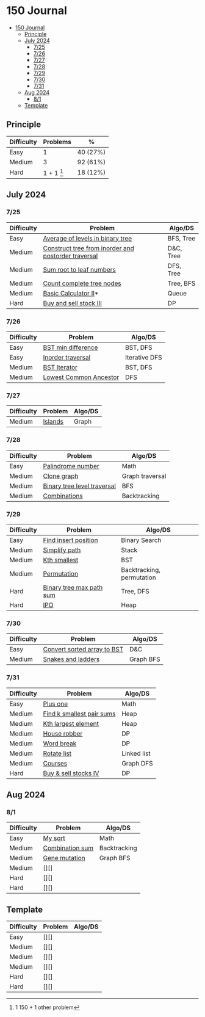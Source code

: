 # 150 Journal
- [150 Journal](#150-journal)
  - [Principle](#principle)
  - [July 2024](#july-2024)
    - [7/25](#725)
    - [7/26](#726)
    - [7/27](#727)
    - [7/28](#728)
    - [7/29](#729)
    - [7/30](#730)
    - [7/31](#731)
  - [Aug 2024](#aug-2024)
    - [8/1](#81)
  - [Template](#template)

## Principle
| Difficulty | Problems | %         |
|------------|----------|-----------|
| Easy       | 1        | 40 (27%)  |
| Medium     | 3        | 92 (61%)  |
| Hard       | 1 + 1 [^1]   | 18 (12%)  |

[^1]: 1 150 + 1 other problem


## July 2024
### 7/25
| Difficulty | Problem | Algo/DS |
|------------|----------|--------|
| Easy       | [Average of levels in binary tree][1] | BFS, Tree |
| Medium     | [Construct tree from inorder and postorder traversal][2] | D&C, Tree |
| Medium     | [Sum root to leaf numbers][3] | DFS, Tree |
| Medium     | [Count complete tree nodes][4] | Tree, BFS |
| Medium     | [Basic Calculator II][6]* | Queue |
| Hard       | [Buy and sell stock III][5] | DP |

[1]: https://leetcode.com/problems/average-of-levels-in-binary-tree/submissions/1333259082/?envType=study-plan-v2&envId=top-interview-150
[2]: https://leetcode.com/problems/construct-binary-tree-from-inorder-and-postorder-traversal/description/
[3]: https://leetcode.com/problems/sum-root-to-leaf-numbers/description/
[4]: https://leetcode.com/problems/count-complete-tree-nodes/submissions/1333207630/?envType=study-plan-v2&envId=top-interview-150
[5]: https://leetcode.com/problems/best-time-to-buy-and-sell-stock-iii/?envType=study-plan-v2&envId=top-interview-150
[6]: https://leetcode.com/problems/basic-calculator-ii/description/

### 7/26
| Difficulty | Problem | Algo/DS |
|------------|----------|--------|
| Easy       | [BST min difference][1] | BST, DFS |
| Easy       | [Inorder traversal][3] | Iterative DFS |
| Medium     | [BST Iterator][2] |  BST, DFS |
| Medium     | [Lowest Common Ancestor][4] | DFS |

[1]: https://leetcode.com/problems/minimum-absolute-difference-in-bst/submissions/1334140637/?envType=study-plan-v2&envId=top-interview-150
[2]: https://leetcode.com/problems/binary-search-tree-iterator/submissions/1334244516/?envType=study-plan-v2&envId=top-interview-150
[3]: https://leetcode.com/problems/binary-tree-inorder-traversal/
[4]: https://leetcode.com/problems/lowest-common-ancestor-of-a-binary-tree/?envType=study-plan-v2&envId=top-interview-150

### 7/27
| Difficulty | Problem | Algo/DS |
|------------|----------|--------|
| Medium     | [Islands][1] | Graph |

[1]: https://leetcode.com/problems/number-of-islands/?envType=study-plan-v2&envId=top-interview-150

### 7/28
| Difficulty | Problem | Algo/DS |
|------------|----------|--------|
| Easy       | [Palindrome number][1] | Math |
| Medium     | [Clone graph][2] | Graph traversal |
| Medium     | [Binary tree level traversal][3] | BFS |
| Medium     | [Combinations][4] | Backtracking |

[1]: https://leetcode.com/problems/palindrome-number/?envType=study-plan-v2&envId=top-interview-150
[2]: https://leetcode.com/problems/clone-graph/submissions/1336680681/?envType=study-plan-v2&envId=top-interview-150
[3]: https://leetcode.com/problems/binary-tree-level-order-traversal/?envType=study-plan-v2&envId=top-interview-150
[4]: https://leetcode.com/problems/combinations/?envType=study-plan-v2&envId=top-interview-150

### 7/29
| Difficulty | Problem | Algo/DS |
|------------|----------|--------|
| Easy       | [Find insert position][5] | Binary Search |
| Medium     | [Simplify path][2] | Stack |
| Medium     | [Kth smallest][3] | BST |
| Medium     | [Permutation][4] | Backtracking, permutation  |
| Hard       | [Binary tree max path sum][1] | Tree, DFS |
| Hard       | [IPO][6] | Heap |

[1]: https://leetcode.com/problems/binary-tree-maximum-path-sum/?envType=study-plan-v2&envId=top-interview-150
[2]: https://leetcode.com/problems/simplify-path/?envType=study-plan-v2&envId=top-interview-150
[3]:https://leetcode.com/problems/kth-smallest-element-in-a-bst/?envType=study-plan-v2&envId=top-interview-150
[4]: https://leetcode.com/problems/permutations/?envType=study-plan-v2&envId=top-interview-150
[5]: https://leetcode.com/problems/search-insert-position/?envType=study-plan-v2&envId=top-interview-150
[6]: https://leetcode.com/problems/ipo/?envType=study-plan-v2&envId=top-interview-150

### 7/30
| Difficulty | Problem | Algo/DS |
|------------|----------|--------|
| Easy       | [Convert sorted array to BST][2] | D&C |
| Medium     | [Snakes and ladders][1] | Graph BFS |


[1]: https://leetcode.com/problems/snakes-and-ladders/description/?envType=study-plan-v2&envId=top-interview-150
[2]: https://leetcode.com/problems/convert-sorted-array-to-binary-search-tree/submissions/1338890749/?envType=study-plan-v2&envId=top-interview-150


### 7/31
| Difficulty | Problem | Algo/DS |
|------------|----------|--------|
| Easy       | [Plus one][3] | Math |
| Medium     | [Find k smallest pair sums][1] | Heap |
| Medium     | [Kth largest element][2] | Heap |
| Medium     | [House robber][4] | DP |
| Medium     | [Word break][5] | DP |
| Medium     | [Rotate list][7] | Linked list |
| Medium     | [Courses][8] | Graph DFS |
| Hard       | [Buy & sell stocks IV][6] | DP |

[1]: https://leetcode.com/problems/find-k-pairs-with-smallest-sums/submissions/1338896321/?envType=study-plan-v2&envId=top-interview-150
[2]: https://leetcode.com/problems/kth-largest-element-in-an-array/?envType=study-plan-v2&envId=top-interview-150
[3]: https://leetcode.com/problems/plus-one/?envType=study-plan-v2&envId=top-interview-150
[4]: https://leetcode.com/problems/house-robber/?envType=study-plan-v2&envId=top-interview-150
[5]: https://leetcode.com/problems/word-break/?envType=study-plan-v2&envId=top-interview-150
[6]: https://leetcode.com/problems/best-time-to-buy-and-sell-stock-iv/?envType=study-plan-v2&envId=top-interview-150
[7]: https://leetcode.com/problems/rotate-list/description/?envType=study-plan-v2&envId=top-interview-150
[8]: https://leetcode.com/problems/course-schedule/?envType=study-plan-v2&envId=top-interview-150

## Aug 2024
### 8/1
| Difficulty | Problem | Algo/DS |
|------------|----------|--------|
| Easy       | [My sqrt][2] | Math |
| Medium     | [Combination sum][1] | Backtracking |
| Medium     | [Gene mutation][3] | Graph BFS |
| Medium     | [][] |   |
| Hard       | [][] |   |
| Hard       | [][] |   |

[1]: https://leetcode.com/problems/combination-sum/?envType=study-plan-v2&envId=top-interview-150
[2]: https://leetcode.com/problems/sqrtx/?envType=study-plan-v2&envId=top-interview-150
[3]: https://leetcode.com/problems/minimum-genetic-mutation/submissions/1340835666/?envType=study-plan-v2&envId=top-interview-150

## Template
| Difficulty | Problem | Algo/DS |
|------------|----------|--------|
| Easy       | [][] |   |
| Medium     | [][] |   |
| Medium     | [][] |   |
| Medium     | [][] |   |
| Hard       | [][] |   |
| Hard       | [][] |   |